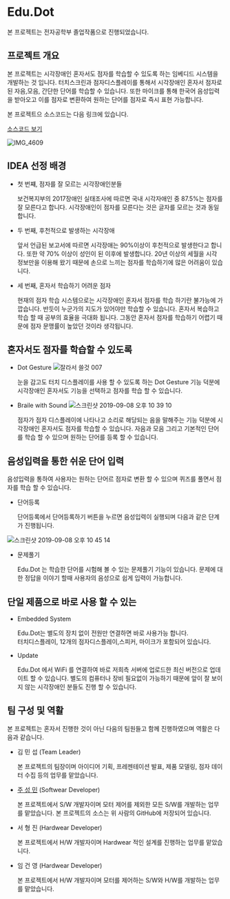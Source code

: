 # Edu.Dot

  본 프로젝트는 전자공학부 졸업작품으로 진행되었습니다. 

## 프로젝트 개요
  본 프로젝트는 시각장애인 혼자서도 점자를 학습할 수 있도록 하는 임베디드 시스템을 개발하는 것 입니다.
  터치스크린과 점자디스플레이를 통해서 시각장애인 혼자서 점자로 된 자음,모음, 간단한 단어를 학습할 수 있습니다.
  또한 마이크를 통해 한국어 음성입력을 받아오고 이를 점자로 변환하여 원하는 단어를 점자로 즉시 표현 가능합니다. 
  
  본 프로젝트으 소스코드는 다음 링크에 있습니다.
  
  [소스코드 보기](https://github.com/Sungmin-Joo/Graduation-Project)

![IMG_4609](https://user-images.githubusercontent.com/44546283/64489187-eb820f80-d28a-11e9-84c9-d70193c95afe.jpeg)



## IDEA 선정 배경
- 첫 번쨰, 점자를 잘 모르는 시각장애인분들 

  보건복지부의 2017장애인 실태조사에 따르면 국내 시각자애인 중 87.5%는 점자를 잘 모른다고 합니다.
  시각장애인이 점자를 모른다는 것은 글자를 모르는 것과 동일합니다.

- 두 번째, 후천적으로 발생하는 시각장애 

  앞서 언급된 보고서에 따르면 시각장애는 90%이상이 후천적으로 발생한다고 합니다. 
  또한 약 70% 이상이 성인이 된 이후에 발생합니다. 20년 이상의 세월을 시각 정보만을 이용해 왔기 때문에 
  손으로 느끼는 점자를 학습하기에 많은 어려움이 있습니다.

- 세 번째, 혼자서 학습하기 어려운 점자 

  현재의 점자 학습 시스템으로는 시각장애인 혼자서 점자를 학습 하기란 불가능에 가깝습니다. 
  반듯이 누군가의 지도가 있어야만 학습할 수 있습니다. 혼자서 복습하고 학습 할 때 공부의 효율을 극대화 됩니다.
  그동안 혼자서 점자를 학습하기 어렵기 때문에 점자 문맹률이 높았던 것이라 생각됩니다.

## 혼자서도 점자를 학습할 수 있도록
- Dot Gesture
![잘라서 쓸것 007](https://user-images.githubusercontent.com/44546283/64488992-4dda1080-d289-11e9-9c18-71d7b59c4350.jpeg)

  눈을 감고도 터치 디스플레이를 사용 할 수 있도록 하는 Dot Gesture 기능 덕분에 시각장애인 혼자서도 기능을 선택하고 점자를 학습 할 수 있습니다.

- Braile with Sound
![스크린샷 2019-09-08 오후 10 39 10](https://user-images.githubusercontent.com/44546283/64489015-7feb7280-d289-11e9-8505-dc3a7a6e99e0.png)

  점자가 점자 디스플레이에 나타나고 소리로 해당되는 음을 말해주는 기능 덕분에 시각장애인 혼자서도 점자를 학습할 수 있습니다. 
  자음과 모음 그리고 기본적인 단어를 학습 할 수 있으며 원하는 단어를 등록 할 수 있습니다.

## 음성입력을 통한 쉬운 단어 입력
  음성입력을 통하여 사용자는 원하는 단어르 점자로 변환 할 수 있으며 퀴즈를 풀면서 점자를 학습 할 수 있습니다.

- 단어등록 

  단어등록에서 단어등록하기 버튼을 누르면 음성입력이 실행되며 다음과 같은 단계가 진행됩니다.

![스크린샷 2019-09-08 오후 10 45 14](https://user-images.githubusercontent.com/44546283/64489135-65fe5f80-d28a-11e9-86f6-7a73505e729f.png)

- 문제풀기

  Edu.Dot 는 학습한 단어를 시험해 볼 수 있는 문제풀기 기능이 있습니다. 
  문제에 대한 정답을 이야기 할때 사용자의 음성으로 쉽게 입력이 가능합니다.

## 단일 제품으로 바로 사용 할 수 있는
- Embedded System

  Edu.Dot는 별도의 장치 없이 전원만 연결하면 바로 사용가능 합니다.  
  터치디스플레이, 12개의 점자디스플레이,스피커, 마이크가 포함되어 있습니다. 

- Update

  Edu.Dot 에서 WiFi 를 연결하여 바로 저희측 서버에 업로드한 최신 버전으로 업데이트 할 수 있습니다. 
  별도의 컴퓨터나 장비 필요없이 가능하기 때문에 앞이 잘 보이지 않는 시각장애인 분들도 진행 할 수 있습니다.

## 팀 구성 및 역활

  본 프로젝트는 혼자서 진행한 것이 아닌 다음의 팀원들고 함께 진행하였으며 역활은 다음과 같습니다.

- 김 민 섭 (Team Leader)

  본 프로젝트의 팀장이며 아이디어 기획, 프레젠테이션 발표, 제품 모델링, 점자 데이터 수집 등의 업무를 맡았습니다.

- [주 성 민](https://github.com/Sungmin-Joo/Graduation-Project) (Softwear Developer)

  본 프로젝트에서 S/W 개발자이며 모터 제어를 제외한 모든 S/W를 개발하는 업무를 맡았습니다.
  본 프로젝트의 소스는 위 사람의 GitHub에 저장되어 있습니다.
  

- 서 형 진 (Hardwear Developer)

  본 프로젝트에서 H/W 개발자이며 Hardwear 적인 설계를 진행하는 업무를 맡았습니다.

- 임 건 영 (Hardwear Developer)

  본 프로젝트에서 H/W 개발자이며 모터를 제어하는 S/W와 H/W를 개발하는 업무를 맡았습니다.





